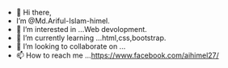 - 👋 Hi there,
-  I’m @Md.Ariful-Islam-himel.
- 👀 I’m interested in ...Web devolopment.
- 🌱 I’m currently learning ...html,css,bootstrap.
- 💞️ I’m looking to collaborate on ...
- 📫 How to reach me ...https://www.facebook.com/aihimel27/


